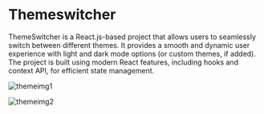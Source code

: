 # Themeswitcher
ThemeSwitcher is a React.js-based project that allows users to seamlessly switch between different themes. It provides a smooth and dynamic user experience with light and dark mode options (or custom themes, if added). The project is built using modern React features, including hooks and context API, for efficient state management.

![themeimg1](https://github.com/user-attachments/assets/349edfc7-8aa8-447e-b681-410403686261)


![themeimg2](https://github.com/user-attachments/assets/eab68a5f-4e5f-4971-9b09-1d022a04dfe0)
